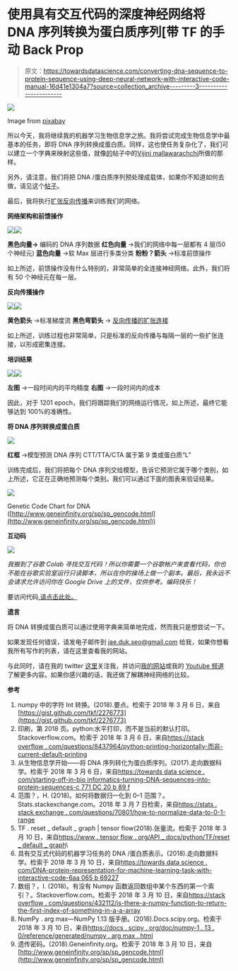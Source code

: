 # 使用具有交互代码的深度神经网络将 DNA 序列转换为蛋白质序列[带 TF 的手动 Back Prop

> 原文：<https://towardsdatascience.com/converting-dna-sequence-to-protein-sequence-using-deep-neural-network-with-interactive-code-manual-16d41e1304a7?source=collection_archive---------3----------------------->

![](img/d51019b46db888c8bbac87ef32a55a9a.png)

Image from [pixabay](https://pixabay.com/en/molecule-cell-biology-molecular-2082634/)

所以今天，我将继续我的机器学习生物信息学之旅。我将尝试完成生物信息学中最基本的任务，即将 DNA 序列转换成蛋白质。同样，这也使任务复杂化了，我们可以建立一个字典来映射这些值，就像[的](/starting-off-in-bioinformatics-turning-dna-sequences-into-protein-sequences-c771dc20b89f)帖子中的[Vijini mallawarachchi](https://towardsdatascience.com/@vijinimallawaarachchi?source=post_header_lockup)所做的那样。

另外，请注意，我们将把 DNA /蛋白质序列预处理成载体，如果你不知道如何去做，请见这个[帖子](/dna-protein-representation-for-machine-learning-task-with-interactive-code-6aa065b69227)。

最后，我将执行[扩张反向传播](https://hackernoon.com/only-numpy-dilated-back-propagation-and-google-brains-gradient-noise-with-interactive-code-3a527fc8003c)来训练我们的网络。

**网络架构和前馈操作**

![](img/3de8497195d29452349b2074e8f43e07.png)![](img/bc2268970f3575f57349f71c9ff5a31f.png)

**黑色向量→** 编码的 DNA 序列数据
**红色向量** →我们的网络中每一层都有 4 层(50 个神经元)
**蓝色向量** →软 Max 层进行多类分类
**粉粉？箭头** →标准前馈操作

如上所述，前馈操作没有什么特别的，非常简单的全连接神经网络。此外，我们将有 50 个神经元在每一层。

**反向传播操作**

![](img/e23cec637b196dda5d647b1121ba6f4f.png)![](img/c887b540023300501f2812ec3423a02d.png)

**黄色箭头** →标准梯度流
**黑色弯箭头** → [反向传播的扩张连接](https://hackernoon.com/only-numpy-dilated-back-propagation-and-google-brains-gradient-noise-with-interactive-code-3a527fc8003c)

如上所述，训练过程也非常简单，只是标准的反向传播与每隔一层的一些扩张连接，以形成密集连接。

**培训结果**

![](img/2b11aa49e885d2398bdd6be396d7653a.png)![](img/003b04b871054b755ce0d1219d69b7a3.png)

**左图** →一段时间内的平均精度
**右图** →一段时间内的成本

因此，对于 1201 epoch，我们将跟踪我们的网络运行情况，如上所述，最终它能够达到 100%的准确性。

**将 DNA 序列转换成蛋白质**

![](img/b63a7e13292a7f91413f96ca53cbd998.png)

**红框** →模型预测 DNA 序列 CTT/TTA/CTA 属于第 9 类或蛋白质“L”

训练完成后，我们将把每个 DNA 序列交给模型，告诉它预测它属于哪个类别，如上所述，它正在正确地预测每个类别。我们可以通过下面的图表来验证结果。

![](img/1de0d676a800de1524d36893113fb4f9.png)

Genetic Code Chart for DNA ([http://www.geneinfinity.org/sp/sp_gencode.html](http://www.geneinfinity.org/sp/sp_gencode.html))

**互动码**

![](img/6c59f86f972206cfe0d9ec97117a25be.png)

*我搬到了谷歌 Colab 寻找交互代码！所以你需要一个谷歌帐户来查看代码，你也不能在谷歌实验室运行只读脚本，所以在你的操场上做一个副本。最后，我永远不会请求允许访问你在 Google Drive 上的文件，仅供参考。编码快乐！*

要访问代码[,请点击此处。](https://colab.research.google.com/drive/1xHd821DcCOwJnFq-leQZpP5pUTItz6vR)

**遗言**

将 DNA 转换成蛋白质可以通过使用字典来简单地完成，然而我只是想尝试一下。

如果发现任何错误，请发电子邮件到 jae.duk.seo@gmail.com 给我，如果你想看我所有写作的列表，请在这里查看我的网站。

与此同时，请在我的 twitter [这里](https://twitter.com/JaeDukSeo)关注我，并访问[我的网站](https://jaedukseo.me/)或我的 [Youtube 频道](https://www.youtube.com/c/JaeDukSeo)了解更多内容。如果你感兴趣的话，我还做了解耦神经网络的比较。

**参考**

1.  numpy 中的字符 Int 转换。(2018).要点。检索于 2018 年 3 月 6 日，来自[https://gist.github.com/tkf/2276773](https://gist.github.com/tkf/2276773)
2.  印刷，第 2018 页。python:水平打印，而不是当前的默认打印。Stackoverflow.com。检索于 2018 年 3 月 6 日，来自[https://stack overflow . com/questions/8437964/python-printing-horizontally-而非-current-default-printing](https://stackoverflow.com/questions/8437964/python-printing-horizontally-rather-than-current-default-printing)
3.  从生物信息学开始——将 DNA 序列转化为蛋白质序列。(2017).走向数据科学。检索于 2018 年 3 月 6 日，来自[https://towards data science . com/starting-off-in-bio informatics-turning-DNA-sequences-into-protein-sequences-c 771 DC 20 b 89 f](/starting-off-in-bioinformatics-turning-dna-sequences-into-protein-sequences-c771dc20b89f)
4.  范围？，H. (2018)。如何将数据归一化到 0–1 范围？。Stats.stackexchange.com。2018 年 3 月 7 日检索，来自[https://stats . stack exchange . com/questions/70801/how-to-normalize-data-to-0-1-range](https://stats.stackexchange.com/questions/70801/how-to-normalize-data-to-0-1-range)
5.  TF . reset _ default _ graph | tensor flow(2018).张量流。检索于 2018 年 3 月 10 日，来自[https://www . tensor flow . org/API _ docs/python/TF/reset _ default _ graph](https://www.tensorflow.org/api_docs/python/tf/reset_default_graph)\
6.  具有交互式代码的机器学习任务的 DNA /蛋白质表示。(2018).走向数据科学。检索于 2018 年 3 月 10 日，来自[https://towards data science . com/DNA-protein-representation-for-machine-learning-task-with-interactive-code-6aa 065 b 69227](/dna-protein-representation-for-machine-learning-task-with-interactive-code-6aa065b69227)
7.  数组？，I. (2018)。有没有 Numpy 函数返回数组中某个东西的第一个索引？。Stackoverflow.com。检索于 2018 年 3 月 10 日，来自[https://stack overflow . com/questions/432112/is-there-a-numpy-function-to-return-the-first-index-of-something-in-a-a-array](https://stackoverflow.com/questions/432112/is-there-a-numpy-function-to-return-the-first-index-of-something-in-an-array)
8.  NumPy . arg max—NumPy 1.13 版手册。(2018).Docs.scipy.org。检索于 2018 年 3 月 10 日，来自[https://docs . scipy . org/doc/numpy-1 . 13 . 0/reference/generated/numpy . arg max . html](https://docs.scipy.org/doc/numpy-1.13.0/reference/generated/numpy.argmax.html)
9.  遗传密码。(2018).Geneinfinity.org。检索于 2018 年 3 月 10 日，来自[http://www.geneinfinity.org/sp/sp_gencode.html](http://www.geneinfinity.org/sp/sp_gencode.html)